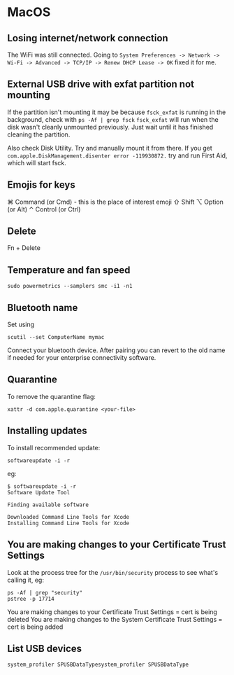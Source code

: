 # MacOS

## Losing internet/network connection

The WiFi was still connected. Going to `System Preferences -> Network -> Wi-Fi -> Advanced -> TCP/IP -> Renew DHCP Lease -> OK` fixed it for me.

## External USB drive with exfat partition not mounting

If the partition isn't mounting it may be because `fsck_exfat` is running in the background, check with `ps -Af | grep fsck`
`fsck_exfat` will run when the disk wasn't cleanly unmounted previously.
Just wait until it has finished cleaning the partition.

Also check Disk Utility. Try and manually mount it from there. If you get `com.apple.DiskManagement.disenter error -119930872.` try and run First Aid, which will start fsck.

## Emojis for keys

⌘ Command (or Cmd) - this is the place of interest emoji
⇧ Shift
⌥ Option (or Alt)
⌃ Control (or Ctrl)

## Delete

Fn + Delete

## Temperature and fan speed

```
sudo powermetrics --samplers smc -i1 -n1
```

## Bluetooth name

Set using

```
scutil --set ComputerName mymac
```

Connect your bluetooth device. After pairing you can revert to the old name if needed for your enterprise connectivity software.

## Quarantine

To remove the quarantine flag:

```
xattr -d com.apple.quarantine <your-file>
```

## Installing updates

To install recommended update:

```
softwareupdate -i -r
```

eg:

```
$ softwareupdate -i -r
Software Update Tool

Finding available software

Downloaded Command Line Tools for Xcode
Installing Command Line Tools for Xcode
```

## You are making changes to your Certificate Trust Settings

Look at the process tree for the `/usr/bin/security` process to see what's calling it, eg:

```
ps -Af | grep "security"
pstree -p 17714
```

You are making changes to your Certificate Trust Settings = cert is being deleted
You are making changes to the System Certificate Trust Settings = cert is being added

## List USB devices

```
system_profiler SPUSBDataTypesystem_profiler SPUSBDataType
```
